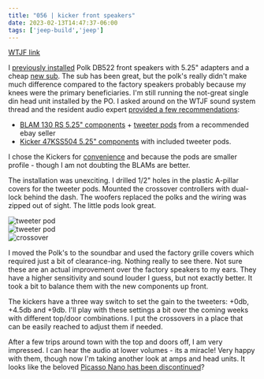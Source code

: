 ```yaml
---
title: "056 | kicker front speakers"
date: 2023-02-13T14:47:37-06:00
tags: ['jeep-build','jeep']
---
```

[WTJF link](https://wranglertjforum.com/threads/prndls-green-one.55717/post-1283886)

I [previously installed](/build-thread/016) Polk DB522 front speakers with 5.25" adapters and a cheap [new sub](/build-thread/045). The sub has been great, but the polk's really didn't make much difference compared to the factory speakers probably because my knees were the primary beneficiaries. I'm still running the not-great single din head unit installed by the PO. I asked around on the WTJF sound system thread and the resident audio expert [provided a few recommendations](https://wranglertjforum.com/threads/upgrading-the-sound-system-on-your-jeep-wrangler-tj.11104/post-1171362):

- [BLAM 130 RS 5.25" components](https://incartec.co.uk/product/BLAM-Relax-130RS-130mm-5-25inch-Hi-efficiency-2ohm-2-Way-Component-speakers-PAIR-BL-130RS) + [tweeter pods](https://www.ebay.com/itm/274258963227) from a recommended ebay seller
- [Kicker 47KSS504 5.25" components](https://www.crutchfield.com/S-ggIneErNgnl/p_20647KSS50/Kicker-47KSS504.html) with included tweeter pods. 

I chose the Kickers for [convenience](https://wranglertjforum.com/threads/upgrading-the-sound-system-on-your-jeep-wrangler-tj.11104/post-1173013) and because the pods are smaller profile - though I am not doubting the BLAMs are better.

The installation was unexciting. I drilled 1/2" holes in the plastic A-pillar covers for the tweeter pods. Mounted the crossover controllers with dual-lock behind the dash. The woofers replaced the polks and the wiring was zipped out of sight. The little pods look great. 

![tweeter pod](/build-thread/img/056-kickers01.jpeg)  
![tweeter pod](/build-thread/img/056-kickers02.jpeg)  
![crossover](/build-thread/img/056-crossover.jpg)  

I moved the Polk's to the soundbar and used the factory grille covers which required just a bit of clearance-ing. Nothing really to see there. Not sure these are an actual improvement over the factory speakers to my ears. They have a higher sensitivity and sound louder I guess, but not exactly better. It took a bit to balance them with the new components up front. 

The kickers have a three way switch to set the gain to the tweeters: +0db, +4.5db and +9db. I'll play with these settings a bit over the coming weeks with different top/door combinations. I put the crossovers in a place that can be easily reached to adjust them if needed. 

After a few trips around town with the top and doors off, I am very impressed. I can hear the audio at lower volumes - its a miracle! Very happy with them, though now I'm taking another look at amps and head units. It looks like the beloved [Picasso Nano has been discontinued](https://www.crutchfield.com/S-vdnxKaJrd4x/p_530PN5640D/Soundstream-Picasso-Nano-PN5-640D.html)? 